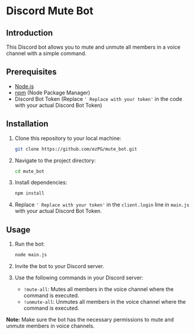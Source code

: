 # Discord Mute Bot

## Introduction
This Discord bot allows you to mute and unmute all members in a voice channel with a simple command.

## Prerequisites
- [Node.js](https://nodejs.org/)
- [npm](https://www.npmjs.com/) (Node Package Manager)
- Discord Bot Token (Replace `' Replace with your token'` in the code with your actual Discord Bot Token)

## Installation
1. Clone this repository to your local machine:

    ```bash
    git clone https://github.com/ezPG/mute_bot.git
    ```

2. Navigate to the project directory:

    ```bash
    cd mute_bot
    ```

3. Install dependencies:

    ```bash
    npm install
    ```

4. Replace `' Replace with your token'` in the `client.login` line in `main.js` with your actual Discord Bot Token.

## Usage
1. Run the bot:

    ```bash
    node main.js
    ```

2. Invite the bot to your Discord server.

3. Use the following commands in your Discord server:
    - `!mute-all`: Mutes all members in the voice channel where the command is executed.
    - `!unmute-all`: Unmutes all members in the voice channel where the command is executed.

**Note:** Make sure the bot has the necessary permissions to mute and unmute members in voice channels.
